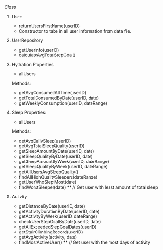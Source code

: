*Class*

1. User:
	* returnUsersFirstName(userID)
	* Constructor to take in all user information from data file.

2. UserRepository
	* getUserInfo(userID)
	* calculateAvgTotalStepGoal()

3. Hydration
	Properties:
	* allUsers

	Methods:
	* getAvgConsumedAllTime(userID)
	* getTotalConsumedByDate(userID, date)
	* getWeeklyConsumption(userID, dateRange)

4. Sleep
	Properties:
	* allUsers

	Methods:
	* getAvgDailySleep(userID)
	* getAvgTotalSleepQuality(userID)
	* getSleepAmountByDate(userID, date)
	* getSleepQualityByDate(userID, date)
	* getSleepAmountByWeek(userID, dateRange)
	* getSleepQualityByWeek(userID, dateRange)
	* getAllUsersAvgSleepQuality()
	* findAllHighQualitySleepers(dateRange)
	* getUserWhoSleptMost(date)
	* findWorstSleeper(date) ** // Get user with least amount of total sleep

5. Activity
	* getDistanceByDate(userID, date)
	* getActivityDurationByDate(userID, date)
	* getActivityByWeek(userID, dateRange)
	* checkUserStepGoalByDate(userID, date)
	* getAllExceededStepGoalDates(userID)
	* getStairClimbingRecord(userID)
	* getAvgActivity(activity, date)
	* findMostActiveUser() ** // Get user with the most days of activity  
